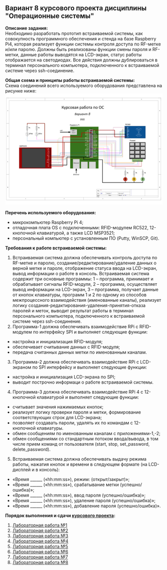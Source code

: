 ## Вариант 8 курсового проекта дисциплины "Операционные системы"

__Описание задания:__  
Необходимо разработать прототип встраиваемой системы, как совокупность программного обеспечения и стенда на базе Raspberry Pi4, которая реализует функции системы контроля доступа по RF-метке и/или паролю. Должны быть реализованы функции смены пароля и RF-метки, данные работы выводятся на LCD-экран, статус работы отображается на светодиодах. Все действия должны дублироваться в терминал персонального компьютера, подключенного к встраиваемой системе через ssh-соединение.   

__Общая схема и принципы работы встраиваемой системы:__  
Схема соединений всего используемого оборудования представлена на рисунке ниже:  
![Схема варианта 8](Вариант8-1.png)


__Перечень используемого оборудования:__
* микрокомпьютер Raspberry Pi 4;
* отладочная плата OS с подключенными: RFID-модулем RC522, 12-кнопочной клавиатурой, а также LCD MSP3521;
* персональный компьютер c установленным ПО (Putty, WinSCP, Git).

__Требования к работе встраиваемой системы:__  
1. Встраиваемая система должна обеспечивать контроль доступа по RF-метке и паролю, создание/редактирование/удаление данных о верной метке и пароле, отображение статуса ввода на LCD-экран, вывод информации о работе в консоль. Встраиваемая система содержит три основные программы: 1 – программа, принимает и обрабатывает сигналы RFID-модуля, 2 – программа, осуществляет вывод информации на LCD-экран, 3 – программа, получает данные от кнопок клавиатуры, программ 1 и 2 по одному из способов межпроцессного взаимодействия (именованные  каналы), реализует логику создания-редактирования-удаления-принятия-отказа паролей и меток, выводит результат работы в терминал персонального компьютера, подключенного к встраиваемой системе через ssh-соединение.
2. Программа-1 должна обеспечивать взаимодействие RPi с RFID-модулем по интерфейсу SPI и выполняет следующие функции:
* настройка и инициализация RFID-модуля;
* обеспечивает считывание данных с RFID-модуля;
* передача считанных данных метки по именованным каналам.
3. Программа-2 должна обеспечивать взаимодействие RPi с LCD-экраном по SPI интерфейсу и выполняет следующие функции:
* настройка и инициализация LCD-экрана по SPI;
* выводит построчно информаци о работе встраиваемой системы.
4. Программа-3 должна обеспечивать взаимодействие RPi 4 с 12-кнопочной клавиатурой и выполняет следующие функции:
* считывает значения нажимаемых кнопок;
* реализует логику проверки пароля и метки, формирование соответствующих строк для LCD-экрана;
* позволяет создавать пароли, удалять их по командам с 12-кнопочной клавиатуры.
* обмен сообщениям по именованным каналам с приложениями-1,-2;
* обмен сообщениями со стандартным потоком ввода/вывода, в том числе прием команд от пользователя (start, stop, set_password, delete_password).
5. Встраиваемая система должна обеспечивать выдачу режима работы, нажатия кнопок и времени в следующем формате (на LCD-дисплей и в консоль): 
* «Время ______ («hh:mm:ss»), режим: (открыт/закрыт)»;
* «Время ______ («hh:mm:ss»), срабатывание метки (успешно/ошибка)»;
* «Время ______ («hh:mm:ss»), ввод пароля (успешно/ошибка)»;
* «Время ______ («hh:mm:ss»), удаление пароля (успешно/ошибка)»;
* «Время ______ («hh:mm:ss»), добавление пароля (успешно/ошибка)».

__Порядок выполнения и сдачи [курсового проекта](task_v08.md):__
1. [Лабораторная работа №1](lab_01.md)
2. [Лабораторная работа №2](lab_02.md)
3. [Лабораторная работа №3](lab_03.md)
4. [Лабораторная работа №4](lab_04.md)
5. [Лабораторная работа №5](lab_05.md)
6. [Лабораторная работа №6](lab_06.md)
7. [Лабораторная работа №7](lab_07.md)
8. [Лабораторная работа №8](lab_08.md)
